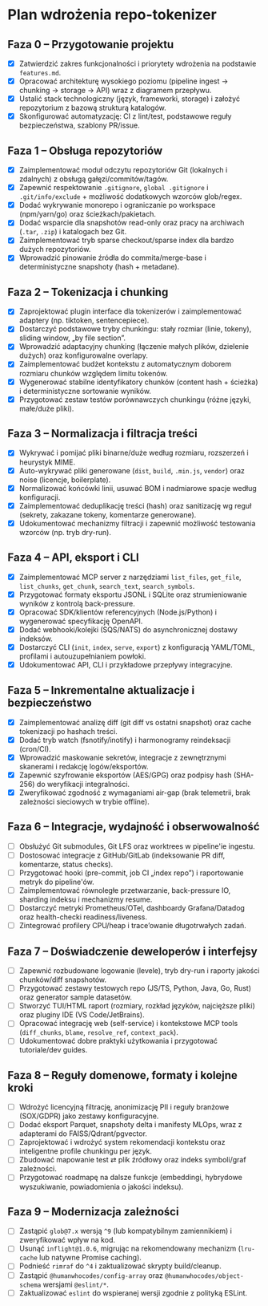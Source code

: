 # Plan wdrożenia repo-tokenizer

## Faza 0 – Przygotowanie projektu
- [x] Zatwierdzić zakres funkcjonalności i priorytety wdrożenia na podstawie `features.md`.
- [x] Opracować architekturę wysokiego poziomu (pipeline ingest → chunking → storage → API) wraz z diagramem przepływu.
- [x] Ustalić stack technologiczny (język, frameworki, storage) i założyć repozytorium z bazową strukturą katalogów.
- [x] Skonfigurować automatyzację: CI z lint/test, podstawowe reguły bezpieczeństwa, szablony PR/issue.

## Faza 1 – Obsługa repozytoriów
- [x] Zaimplementować moduł odczytu repozytoriów Git (lokalnych i zdalnych) z obsługą gałęzi/commitów/tagów.
- [x] Zapewnić respektowanie `.gitignore`, `global .gitignore` i `.git/info/exclude` + możliwość dodatkowych wzorców glob/regex.
- [x] Dodać wykrywanie monorepo i ograniczanie po workspace (npm/yarn/go) oraz ścieżkach/pakietach.
- [x] Dodać wsparcie dla snapshotów read-only oraz pracy na archiwach (`.tar`, `.zip`) i katalogach bez Git.
- [x] Zaimplementować tryb sparse checkout/sparse index dla bardzo dużych repozytoriów.
- [x] Wprowadzić pinowanie źródła do commita/merge-base i deterministyczne snapshoty (hash + metadane).

## Faza 2 – Tokenizacja i chunking
- [x] Zaprojektować plugin interface dla tokenizerów i zaimplementować adaptery (np. tiktoken, sentencepiece).
- [x] Dostarczyć podstawowe tryby chunkingu: stały rozmiar (linie, tokeny), sliding window, „by file section”.
- [x] Wprowadzić adaptacyjny chunking (łączenie małych plików, dzielenie dużych) oraz konfigurowalne overlapy.
- [x] Zaimplementować budżet kontekstu z automatycznym doborem rozmiaru chunków względem limitu tokenów.
- [x] Wygenerować stabilne identyfikatory chunków (content hash + ścieżka) i deterministyczne sortowanie wyników.
- [x] Przygotować zestaw testów porównawczych chunkingu (różne języki, małe/duże pliki).

## Faza 3 – Normalizacja i filtracja treści
- [x] Wykrywać i pomijać pliki binarne/duże według rozmiaru, rozszerzeń i heurystyk MIME.
- [x] Auto-wykrywać pliki generowane (`dist`, `build`, `.min.js`, `vendor`) oraz noise (licencje, boilerplate).
- [x] Normalizować końcówki linii, usuwać BOM i nadmiarowe spacje według konfiguracji.
- [x] Zaimplementować deduplikację treści (hash) oraz sanitizację wg reguł (sekrety, zakazane tokeny, komentarze generowane).
- [x] Udokumentować mechanizmy filtracji i zapewnić możliwość testowania wzorców (np. tryb dry-run).

## Faza 4 – API, eksport i CLI
- [x] Zaimplementować MCP server z narzędziami `list_files`, `get_file`, `list_chunks`, `get_chunk`, `search_text`, `search_symbols`.
- [x] Przygotować formaty eksportu JSONL i SQLite oraz strumieniowanie wyników z kontrolą back-pressure.
- [x] Opracować SDK/klientów referencyjnych (Node.js/Python) i wygenerować specyfikację OpenAPI.
- [x] Dodać webhooki/kolejki (SQS/NATS) do asynchronicznej dostawy indeksów.
- [x] Dostarczyć CLI (`init`, `index`, `serve`, `export`) z konfiguracją YAML/TOML, profilami i autouzupełnianiem powłoki.
- [x] Udokumentować API, CLI i przykładowe przepływy integracyjne.

## Faza 5 – Inkrementalne aktualizacje i bezpieczeństwo
- [x] Zaimplementować analizę diff (git diff vs ostatni snapshot) oraz cache tokenizacji po hashach treści.
- [x] Dodać tryb watch (fsnotify/inotify) i harmonogramy reindeksacji (cron/CI).
- [x] Wprowadzić maskowanie sekretów, integracje z zewnętrznymi skanerami i redakcję logów/eksportów.
- [x] Zapewnić szyfrowanie eksportów (AES/GPG) oraz podpisy hash (SHA-256) do weryfikacji integralności.
- [x] Zweryfikować zgodność z wymaganiami air-gap (brak telemetrii, brak zależności sieciowych w trybie offline).

## Faza 6 – Integracje, wydajność i obserwowalność
- [ ] Obsłużyć Git submodules, Git LFS oraz worktrees w pipeline'ie ingestu.
- [ ] Dostosować integracje z GitHub/GitLab (indeksowanie PR diff, komentarze, status checks).
- [ ] Przygotować hooki (pre-commit, job CI „index repo”) i raportowanie metryk do pipeline'ów.
- [ ] Zaimplementować równoległe przetwarzanie, back-pressure IO, sharding indeksu i mechanizmy resume.
- [ ] Dostarczyć metryki Prometheus/OTel, dashboardy Grafana/Datadog oraz health-checki readiness/liveness.
- [ ] Zintegrować profilery CPU/heap i trace’owanie długotrwałych zadań.

## Faza 7 – Doświadczenie deweloperów i interfejsy
- [ ] Zapewnić rozbudowane logowanie (levele), tryb dry-run i raporty jakości chunków/diff snapshotów.
- [ ] Przygotować zestawy testowych repo (JS/TS, Python, Java, Go, Rust) oraz generator sample datasetów.
- [ ] Stworzyć TUI/HTML raport (rozmiary, rozkład języków, najcięższe pliki) oraz pluginy IDE (VS Code/JetBrains).
- [ ] Opracować integrację web (self-service) i kontekstowe MCP tools (`diff_chunks`, `blame`, `resolve_ref`, `context_pack`).
- [ ] Udokumentować dobre praktyki użytkowania i przygotować tutoriale/dev guides.

## Faza 8 – Reguły domenowe, formaty i kolejne kroki
- [ ] Wdrożyć licencyjną filtrację, anonimizację PII i reguły branżowe (SOX/GDPR) jako zestawy konfiguracyjne.
- [ ] Dodać eksport Parquet, snapshoty delta i manifesty MLOps, wraz z adapterami do FAISS/Qdrant/pgvector.
- [ ] Zaprojektować i wdrożyć system rekomendacji kontekstu oraz inteligentne profile chunkingu per język.
- [ ] Zbudować mapowanie test ⇄ plik źródłowy oraz indeks symboli/graf zależności.
- [ ] Przygotować roadmapę na dalsze funkcje (embeddingi, hybrydowe wyszukiwanie, powiadomienia o jakości indeksu).

## Faza 9 – Modernizacja zależności
- [ ] Zastąpić `glob@7.x` wersją `^9` (lub kompatybilnym zamiennikiem) i zweryfikować wpływ na kod.
- [ ] Usunąć `inflight@1.0.6`, migrując na rekomendowany mechanizm (`lru-cache` lub natywne Promise caching).
- [ ] Podnieść `rimraf` do `^4` i zaktualizować skrypty build/cleanup.
- [ ] Zastąpić `@humanwhocodes/config-array` oraz `@humanwhocodes/object-schema` wersjami `@eslint/*`.
- [ ] Zaktualizować `eslint` do wspieranej wersji zgodnie z polityką ESLint.
